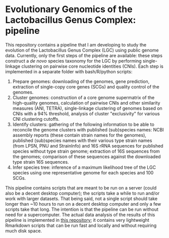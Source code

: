 # Evolutionary Genomics of the Lactobacillus Genus Complex: pipeline

This repository contains a pipeline that I am developing to study the evolution of the Lactobacillus Genus Complex (LGC) using public genome data. Currently, only the first steps of the pipeline are available: these steps construct a _de novo_ species taxonomy for the LGC by performing single-linkage clustering on pairwise core nucleotide identities (CNIs). Each step is implemented in a separate folder with bash/R/python scripts: 

1) Prepare genomes: downloading of the genomes, gene prediction, extraction of single-copy core genes (SCGs) and quality control of the genomes. 
2) Cluster genomes: construction of a core genome supermatrix of the high-quality genomes, calculation of pairwise CNIs and other similarity measures (ANI, TETRA), single-linkage clustering of genomes based on CNIs with a 94% threshold, analysis of cluster "exclusivity" for various CNI clustering cutoffs. 
3) Identify clusters: gathering of the following information to be able to reconcile the genome clusters with published (sub)species names: NCBI assembly reports (these contain strain names for the genomes), published (sub)species names with their various type strain names (from LPSN, PNU and StrainInfo) and 16S rRNA sequences for published species without type strain genome; extraction of 16S sequences from the genomes; comparison of these sequences against the downloaded type strain 16S sequences. 
4) Infer species tree: inference of a maximum likelihood tree of the LGC species using one representative genome for each species and 100 SCGs.

This pipeline contains scripts that are meant to be run on a server (could also be a decent desktop computer); the scripts take a while to run and/or work with larger datasets. That being said, not a single script should take longer than ~10 hours to run on a decent desktop computer and only a few scripts take that long. The intention is that the pipeline can be run without need for a supercomputer. The actual data analysis of the results of this pipeline is implemented in [this repository](https://github.com/SWittouck/legenomics_data_analysis); it contains very lightweight Rmarkdown scripts that can be run fast and locally and without requiring much disk space.
